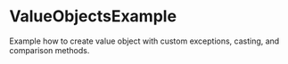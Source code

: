 # ValueObjectsExample

Example how to create value object with custom exceptions, casting, and comparison methods.
